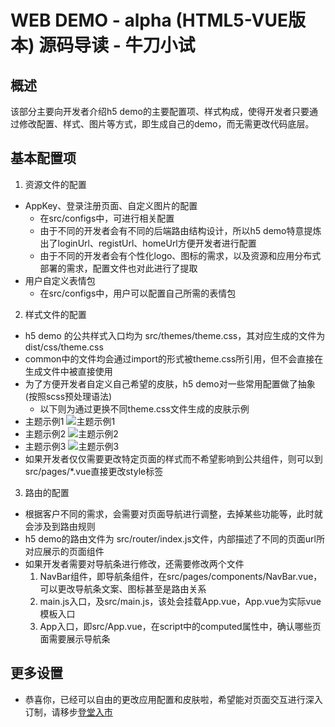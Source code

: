 # WEB DEMO - alpha (HTML5-VUE版本) 源码导读 - 牛刀小试
## 概述
该部分主要向开发者介绍h5 demo的主要配置项、样式构成，使得开发者只要通过修改配置、样式、图片等方式，即生成自己的demo，而无需更改代码底层。

## 基本配置项
1. 资源文件的配置
  - AppKey、登录注册页面、自定义图片的配置
    - 在src/configs中，可进行相关配置
    - 由于不同的开发者会有不同的后端路由结构设计，所以h5 demo特意提炼出了loginUrl、registUrl、homeUrl方便开发者进行配置
    - 由于不同的开发者会有个性化logo、图标的需求，以及资源和应用分布式部署的需求，配置文件也对此进行了提取
  - 用户自定义表情包
    - 在src/configs中，用户可以配置自己所需的表情包

2. 样式文件的配置
  - h5 demo 的公共样式入口均为 src/themes/theme.css，其对应生成的文件为dist/css/theme.css
  - common中的文件均会通过import的形式被theme.css所引用，但不会直接在生成文件中被直接使用
  - 为了方便开发者自定义自己希望的皮肤，h5 demo对一些常用配置做了抽象(按照scss预处理语法)
    - 以下则为通过更换不同theme.css文件生成的皮肤示例
  - 主题示例1
    ![主题示例1](http://yx-web.nos.netease.com/webdoc/h5/docs/h5demo-theme-1.jpg)
  - 主题示例2
    ![主题示例2](http://yx-web.nos.netease.com/webdoc/h5/docs/h5demo-theme-2.jpg)
  - 主题示例3
    ![主题示例3](http://yx-web.nos.netease.com/webdoc/h5/docs/h5demo-theme-3.jpg)
  - 如果开发者仅仅需要更改特定页面的样式而不希望影响到公共组件，则可以到src/pages/*.vue直接更改style标签

3. 路由的配置
  - 根据客户不同的需求，会需要对页面导航进行调整，去掉某些功能等，此时就会涉及到路由规则
  - h5 demo的路由文件为 src/router/index.js文件，内部描述了不同的页面url所对应展示的页面组件
  - 如果开发者需要对导航条进行修改，还需要修改两个文件
    1. NavBar组件，即导航条组件，在src/pages/components/NavBar.vue，可以更改导航条文案、图标甚至是路由关系
    2. main.js入口，及src/main.js，该处会挂载App.vue，App.vue为实际vue模板入口
    3. App入口，即src/App.vue，在script中的computed属性中，确认哪些页面需要展示导航条

## 更多设置
- 恭喜你，已经可以自由的更改应用配置和皮肤啦，希望能对页面交互进行深入订制，请移步[登堂入市](./h5-demo-guide-2.md)